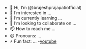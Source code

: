 - 👋 Hi, I’m (@brajeshprajapatiofficial)
- 👀 I’m interested in ...
- 🌱 I’m currently learning ...
- 💞️ I’m looking to collaborate on ...
- 📫 How to reach me ...
- 😄 Pronouns: ...
- ⚡ Fun fact: ...
-[youtube](https://www.youtube.com/@letssomecode)
<!---
brajeshbhai/brajeshbhai is a ✨ special ✨ repository because its `README.md` (this file) appears on your GitHub profile.
You can click the Preview link to take a look at your changes.



